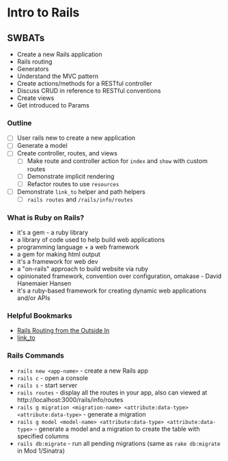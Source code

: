 # Intro to Rails
 
## SWBATs

* Create a new Rails application
* Rails routing 
* Generators 
* Understand the MVC pattern
* Create actions/methods for a RESTful controller
* Discuss CRUD in reference to RESTful conventions
* Create views
* Get introduced to Params

### Outline

* [ ] User rails new to create a new application
* [ ] Generate a model
* [ ] Create controller, routes, and views
  * [ ] Make route and controller action for `index` and `show` with custom routes
  * [ ] Demonstrate implicit rendering
  * [ ] Refactor routes to use `resources`
* [ ] Demonstrate `link_to` helper and path helpers
  * [ ] `rails routes` and `/rails/info/routes`

### What is Ruby on Rails?

* it's a gem - a ruby library
* a library of code used to help build web applications
* programming language + a web framework
* a gem for making html output
* it's a framework for web dev
* a "on-rails" approach to build website via ruby
* opinionated framework, convention over configuration, omakase - David Hanemaier Hansen 
* it's a ruby-based framework for creating dynamic web applications and/or APIs

### Helpful Bookmarks

* [Rails Routing from the Outside In](https://guides.rubyonrails.org/routing.html)
* [link_to](https://apidock.com/rails/ActionView/Helpers/UrlHelper/link_to)

### Rails Commands
* `rails new <app-name>` - create a new Rails app
* `rails c` - open a console
* `rails s` - start server
* `rails routes` - display all the routes in your app, also can viewed at http://localhost:3000/rails/info/routes
* `rails g migration <migration-name> <attribute:data-type> <attribute:data-type>` - generate a migration
* `rails g model <model-name> <attribute:data-type> <attribute:data-type>` - generate a model and a migration to create the table with specified columns
* `rails db:migrate` - run all pending migrations (same as `rake db:migrate` in Mod 1/Sinatra)
